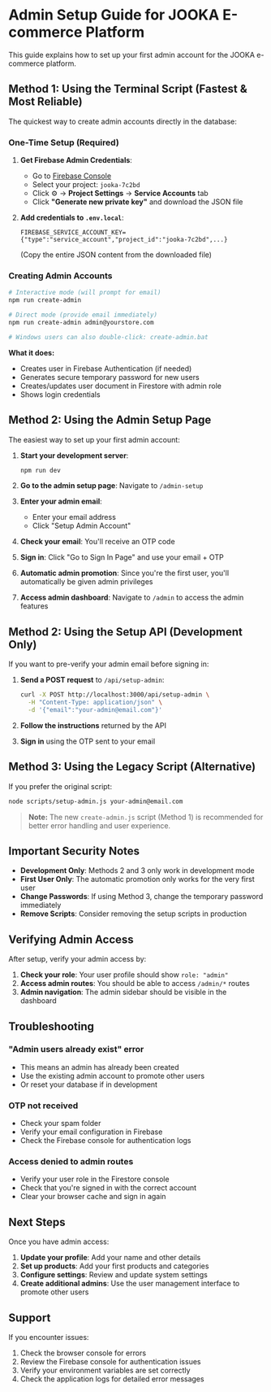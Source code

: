 # Admin Setup Guide for JOOKA E-commerce Platform

This guide explains how to set up your first admin account for the JOOKA e-commerce platform.

## Method 1: Using the Terminal Script (Fastest & Most Reliable)

The quickest way to create admin accounts directly in the database:

### One-Time Setup (Required)

1. **Get Firebase Admin Credentials**:
   - Go to [Firebase Console](https://console.firebase.google.com/)
   - Select your project: `jooka-7c2bd`
   - Click ⚙️ → **Project Settings** → **Service Accounts** tab
   - Click **"Generate new private key"** and download the JSON file

2. **Add credentials to `.env.local`**:
   ```env
   FIREBASE_SERVICE_ACCOUNT_KEY={"type":"service_account","project_id":"jooka-7c2bd",...}
   ```
   (Copy the entire JSON content from the downloaded file)

### Creating Admin Accounts

```bash
# Interactive mode (will prompt for email)
npm run create-admin

# Direct mode (provide email immediately)
npm run create-admin admin@yourstore.com

# Windows users can also double-click: create-admin.bat
```

**What it does:**
- Creates user in Firebase Authentication (if needed)
- Generates secure temporary password for new users
- Creates/updates user document in Firestore with admin role
- Shows login credentials

## Method 2: Using the Admin Setup Page

The easiest way to set up your first admin account:

1. **Start your development server**:
   ```bash
   npm run dev
   ```

2. **Go to the admin setup page**: Navigate to `/admin-setup`

3. **Enter your admin email**: 
   - Enter your email address
   - Click "Setup Admin Account"

4. **Check your email**: You'll receive an OTP code

5. **Sign in**: Click "Go to Sign In Page" and use your email + OTP

6. **Automatic admin promotion**: Since you're the first user, you'll automatically be given admin privileges

7. **Access admin dashboard**: Navigate to `/admin` to access the admin features

## Method 2: Using the Setup API (Development Only)

If you want to pre-verify your admin email before signing in:

1. **Send a POST request** to `/api/setup-admin`:
   ```bash
   curl -X POST http://localhost:3000/api/setup-admin \
     -H "Content-Type: application/json" \
     -d '{"email":"your-admin@email.com"}'
   ```

2. **Follow the instructions** returned by the API

3. **Sign in** using the OTP sent to your email

## Method 3: Using the Legacy Script (Alternative)

If you prefer the original script:

```bash
node scripts/setup-admin.js your-admin@email.com
```

> **Note:** The new `create-admin.js` script (Method 1) is recommended for better error handling and user experience.

## Important Security Notes

- **Development Only**: Methods 2 and 3 only work in development mode
- **First User Only**: The automatic promotion only works for the very first user
- **Change Passwords**: If using Method 3, change the temporary password immediately
- **Remove Scripts**: Consider removing the setup scripts in production

## Verifying Admin Access

After setup, verify your admin access by:

1. **Check your role**: Your user profile should show `role: "admin"`
2. **Access admin routes**: You should be able to access `/admin/*` routes
3. **Admin navigation**: The admin sidebar should be visible in the dashboard

## Troubleshooting

### "Admin users already exist" error
- This means an admin has already been created
- Use the existing admin account to promote other users
- Or reset your database if in development

### OTP not received
- Check your spam folder
- Verify your email configuration in Firebase
- Check the Firebase console for authentication logs

### Access denied to admin routes
- Verify your user role in the Firestore console
- Check that you're signed in with the correct account
- Clear your browser cache and sign in again

## Next Steps

Once you have admin access:

1. **Update your profile**: Add your name and other details
2. **Set up products**: Add your first products and categories
3. **Configure settings**: Review and update system settings
4. **Create additional admins**: Use the user management interface to promote other users

## Support

If you encounter issues:
1. Check the browser console for errors
2. Review the Firebase console for authentication issues
3. Verify your environment variables are set correctly
4. Check the application logs for detailed error messages